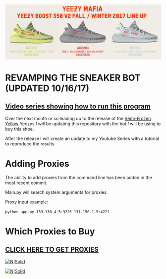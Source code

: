 [![N|Solid](static/yeezy.jpg)](#)

# **REVAMPING THE SNEAKER BOT (UPDATED 10/16/17)**

## [Video series showing how to run this program](https://www.youtube.com/watch?v=Ipha5rBEKEw)

Over the next month or so leading up to the release of the [Semi-Frozen Yellow](https://www.highsnobiety.com/2017/08/10/kanye-semi-frozen-yellow-adidas-yeezy-boost-350-v2/) Yeezys I will be updating this repository with the bot *I* will be using to buy this shoe.

After the release I will create an update to my Youtube Series with a tutorial to reproduce the results.

# Adding Proxies

The ability to add proxies from the command line has been added in the most recent commit.

Main.py will search system arguments for proxies.

Proxy input example:

```python app.py 139.130.4.5:3226 131.150.1.5:4221```



# Which Proxies to Buy

## [CLICK HERE TO GET PROXIES](https://stormproxies.com/clients/aff/go/Christopherlambert106)

[![N|Solid](static/proxy1.png)](#)

[![N|Solid](static/proxy2.png)](#)
